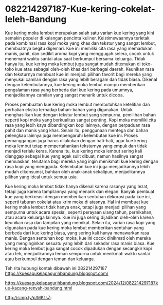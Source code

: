 # 082214297187-Kue-kering-cokelat-leleh-Bandung
Kue kering moka lembut merupakan salah satu varian kue kering yang kini semakin populer di kalangan pencinta kuliner. Keistimewaannya terletak pada kombinasi rasa kopi moka yang khas dan tekstur yang sangat lembut, membuatnya begitu digemari. Kue ini memiliki cita rasa yang memadukan manis, pahit, dan sedikit aroma kopi yang menggugah selera, cocok untuk menemani waktu santai atau saat berkumpul bersama keluarga. Tidak hanya itu, kue kering moka lembut juga sangat mudah ditemukan di toko-toko kue atau sebagai oleh-oleh khas dari berbagai daerah. Keunikan rasa dan teksturnya membuat kue ini menjadi pilihan favorit bagi mereka yang menyukai camilan dengan rasa yang lebih beragam dan tidak biasa. Dikenal dengan kelembutannya, kue kering moka lembut mampu memberikan pengalaman rasa yang berbeda dari kue kering pada umumnya, menjadikannya camilan yang sangat menarik untuk dicoba.

Proses pembuatan kue kering moka lembut membutuhkan ketelitian dan perhatian ekstra terhadap bahan-bahan yang digunakan. Untuk menghasilkan kue dengan tekstur lembut yang sempurna, pemilihan bahan seperti kopi moka yang berkualitas sangat penting. Kopi moka memiliki cita rasa yang lebih kaya dibandingkan kopi lainnya, dengan perpaduan rasa pahit dan manis yang khas. Selain itu, penggunaan mentega dan bahan pelengkap lainnya juga mempengaruhi kelembutan kue ini. Proses pemanggangan juga harus dilakukan dengan hati-hati, agar kue kering moka lembut tetap mempertahankan teksturnya yang empuk dan tidak menjadi terlalu keras. Karena itu, kue kering moka lembut sering kali dianggap sebagai kue yang agak sulit dibuat, namun hasilnya sangat memuaskan, terutama bagi mereka yang ingin menikmati kue kering dengan rasa kopi yang menggoda. Kelembutan kue ini juga menjadikannya lebih mudah dikonsumsi, bahkan oleh anak-anak sekalipun, menjadikannya pilihan yang ideal untuk semua usia.

Kue kering moka lembut tidak hanya dikenal karena rasanya yang lezat, tetapi juga karena tampilannya yang menarik dan elegan. Banyak pembuat kue yang berkreasi dengan memberikan sentuhan dekorasi pada kue ini, seperti taburan cokelat atau krim moka di atasnya. Hal ini membuat kue kering moka lembut tidak hanya enak, tetapi juga menjadi pilihan yang sempurna untuk acara spesial, seperti perayaan ulang tahun, pernikahan, atau acara keluarga lainnya. Kue ini juga sering dijadikan oleh-oleh karena keunikan rasa dan tampilan yang memikat. Selain itu, varian rasa kopi yang digunakan pada kue kering moka lembut memberikan sentuhan yang berbeda dari kue kering biasa, yang sering kali hanya menawarkan rasa manis. Dengan sentuhan kopi moka, kue ini cocok dinikmati oleh mereka yang menginginkan sesuatu yang lebih dari sekadar rasa manis biasa. Kue kering moka lembut juga sangat cocok dipadukan dengan secangkir kopi atau teh, menjadikannya teman sempurna untuk menikmati waktu santai atau berkumpul dengan teman dan keluarga.

Teh rita
hubungi kontak dibawah ini
082214297187
https://kuesagukelapagurihbandung.blogspot.com/

https://kuesagukelapagurihbandung.blogspot.com/2024/12/082214297187kue-kacang-renyah-bandung.html

http://simp.ly/p/MK1sZj
